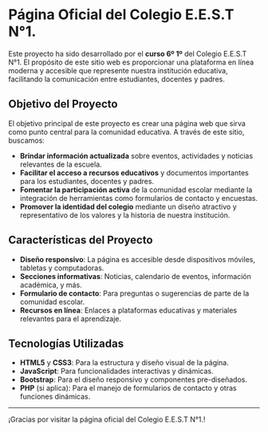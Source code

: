 # Página Oficial del Colegio E.E.S.T N°1.

Este proyecto ha sido desarrollado por el **curso 6º 1º** del Colegio E.E.S.T N°1. El propósito de este sitio web es proporcionar una plataforma en línea moderna y accesible que represente nuestra institución educativa, facilitando la comunicación entre estudiantes, docentes y padres.

## Objetivo del Proyecto

El objetivo principal de este proyecto es crear una página web que sirva como punto central para la comunidad educativa. A través de este sitio, buscamos:

- **Brindar información actualizada** sobre eventos, actividades y noticias relevantes de la escuela.
- **Facilitar el acceso a recursos educativos** y documentos importantes para los estudiantes, docentes y padres.
- **Fomentar la participación activa** de la comunidad escolar mediante la integración de herramientas como formularios de contacto y encuestas.
- **Promover la identidad del colegio** mediante un diseño atractivo y representativo de los valores y la historia de nuestra institución.

## Características del Proyecto

- **Diseño responsivo**: La página es accesible desde dispositivos móviles, tabletas y computadoras.
- **Secciones informativas**: Noticias, calendario de eventos, información académica, y más.
- **Formulario de contacto**: Para preguntas o sugerencias de parte de la comunidad escolar.
- **Recursos en línea**: Enlaces a plataformas educativas y materiales relevantes para el aprendizaje.

## Tecnologías Utilizadas

- **HTML5** y **CSS3**: Para la estructura y diseño visual de la página.
- **JavaScript**: Para funcionalidades interactivas y dinámicas.
- **Bootstrap**: Para el diseño responsivo y componentes pre-diseñados.
- **PHP** (si aplica): Para el manejo de formularios de contacto y otras funciones dinámicas.

---

¡Gracias por visitar la página oficial del Colegio E.E.S.T N°1.!
